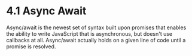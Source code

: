 # 4.1 Async Await

Async/await is the newest set of syntax built upon promises that enables the ability to write JavaScript that is asynchronous, but doesn't use callbacks at all. Async/await actually holds on a given line of code until a promise is resolved.

